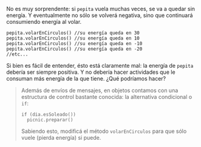 No es muy sorprendente: si `pepita` vuela muchas veces, se va a quedar sin energía. Y eventualmente no sólo se volverá negativa, sino que continuará consumiendo energía al volar. 

```wollok
pepita.volarEnCirculos() //su energía queda en 30
pepita.volarEnCirculos() //su energía queda en 10
pepita.volarEnCirculos() //su energía queda en -10
pepita.volarEnCirculos() //su energía queda en -20
//etc...
```

Si bien es fácil de entender, ésto está claramente mal: la energía de `pepita` debería ser siempre positiva. Y no debería hacer actividades que le consuman más energía de la que tiene. ¿Qué podríamos hacer?

> Además de envíos de mensajes, en objetos contamos con una estructura de control bastante conocida: la alternativa condicional o `if`: 
> 
> ```wollok
> if (dia.esSoleado())
>   picnic.preparar()
> ```
> 
> Sabiendo esto, modificá el método `volarEnCirculos` para que sólo vuele (pierda energía) si puede. 
